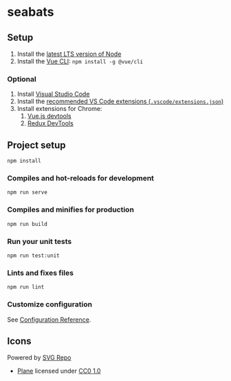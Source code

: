 # seabats

## Setup

1. Install the [latest LTS version of Node](https://nodejs.org/)
2. Install the [Vue CLI](https://cli.vuejs.org/): `npm install -g @vue/cli`

### Optional

1. Install [Visual Studio Code](https://code.visualstudio.com/)
2. Install the [recommended VS Code extensions (`.vscode/extensions.json`)](./.vscode/extensions.json)
3. Install extensions for Chrome:
    1. [Vue.js devtools](https://chrome.google.com/webstore/detail/vuejs-devtools/ljjemllljcmogpfapbkkighbhhppjdbg)
    2. [Redux DevTools](https://chrome.google.com/webstore/detail/redux-devtools/lmhkpmbekcpmknklioeibfkpmmfibljd?hl=en)

## Project setup

```shell
npm install
```

### Compiles and hot-reloads for development

```shell
npm run serve
```

### Compiles and minifies for production

```shell
npm run build
```

### Run your unit tests

```shell
npm run test:unit
```

### Lints and fixes files

```shell
npm run lint
```

### Customize configuration

See [Configuration Reference](https://cli.vuejs.org/config/).

## Icons

Powered by [SVG Repo](https://www.svgrepo.com/)

- [Plane](https://www.svgrepo.com/svg/151715/normal-plane) licensed under [CC0 1.0][cc0]

[cc0]: https://creativecommons.org/publicdomain/zero/1.0/
